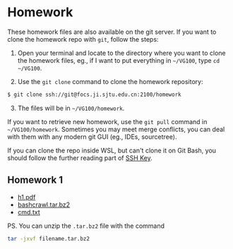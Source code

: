 # Homework

These homework files are also available on the git server. If you want to clone the homework repo with `git`, follow the steps:

1. Open your terminal and locate to the directory where you want to clone the homework files, eg., if I want to put everything in `~/VG100`, type `cd ~/VG100`.

2. Use the `git clone` command to clone the homework repository:
```bash
$ git clone ssh://git@focs.ji.sjtu.edu.cn:2100/homework
```

3. The files will be in `~/VG100/homework`.

If you want to retrieve new homework, use the `git pull` command in `~/VG100/homework`. Sometimes you may meet merge conflicts, you can deal with them with any modern git GUI (eg., IDEs, sourcetree).

If you can clone the repo inside WSL, but can't clone it on Git Bash, you should follow the further reading part of [SSH Key](/vg100/markdown/env.ssh).

## Homework 1

+ [h1.pdf](./h1/h1.pdf)
+ [bashcrawl.tar.bz2](./h1/bashcrawl.tar.bz2)
+ [cmd.txt](./h1/cmd.txt)

PS. You can unzip the `.tar.bz2` file with the command
```bash
tar -jxvf filename.tar.bz2
```

